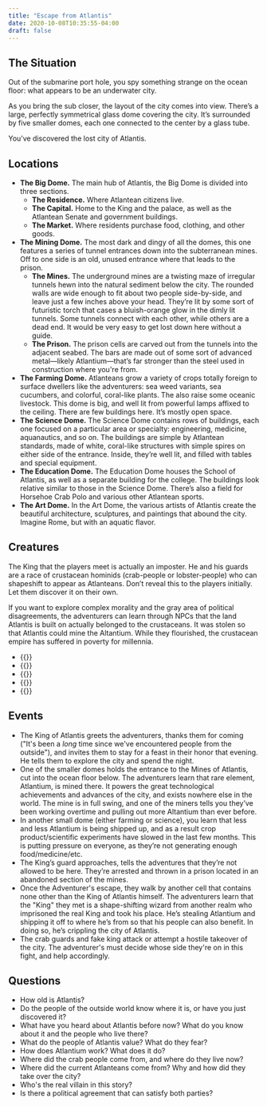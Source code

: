 ```yaml
---
title: "Escape from Atlantis"
date: 2020-10-08T10:35:55-04:00
draft: false
---
```


<div data-toc="In This Adventure"></div>

## The Situation

Out of the submarine port hole, you spy something strange on the ocean floor: what appears to be an underwater city.

As you bring the sub closer, the layout of the city comes into view. There’s a large, perfectly symmetrical glass dome covering the city. It’s surrounded by five smaller domes, each one connected to the center by a glass tube.

You’ve discovered the lost city of Atlantis.


## Locations

- **The Big Dome.** The main hub of Atlantis, the Big Dome is divided into three sections.
	+ **The Residence.** Where Atlantean citizens live.
	+ **The Capital.** Home to the King and the palace, as well as the Atlantean Senate and government buildings.
	+ **The Market.** Where residents purchase food, clothing, and other goods.
- **The Mining Dome.** The most dark and dingy of all the domes, this one features a series of tunnel entrances down into the subterranean mines. Off to one side is an old, unused entrance where that leads to the prison.
	+ **The Mines.** The underground mines are a twisting maze of irregular tunnels hewn into the natural sediment below the city. The rounded walls are wide enough to fit about two people side-by-side, and leave just a few inches above your head. They’re lit by some sort of futuristic torch that cases a bluish-orange glow in the dimly lit tunnels. Some tunnels connect with each other, while others are a dead end. It would be very easy to get lost down here without a guide.
	+ **The Prison.** The prison cells are carved out from the tunnels into the adjacent seabed. The bars are made out of some sort of advanced metal&mdash;likely Atlantium&mdash;that’s far stronger than the steel used in construction where you're from.
- **The Farming Dome.** Atlanteans grow a variety of crops totally foreign to surface dwellers like the adventurers: sea weed variants, sea cucumbers, and colorful, coral-like plants. The also raise some oceanic livestock. This dome is big, and well lit from powerful lamps affixed to the ceiling. There are few buildings here. It’s mostly open space.
- **The Science Dome.** The Science Dome contains rows of buildings, each one focused on a particular area or specialty: engineering, medicine, aquanautics, and so on. The buildings are simple by Atlantean standards, made of white, coral-like structures with simple spires on either side of the entrance. Inside, they’re well lit, and filled with tables and special equipment.
- **The Education Dome.** The Education Dome houses the School of Atlantis, as well as a separate building for the college. The buildings look relative similar to those in the Science Dome. There’s also a field for Horsehoe Crab Polo and various other Atlantean sports.
- **The Art Dome.** In the Art Dome, the various artists of Atlantis create the beautiful architecture, sculptures, and paintings that abound the city. Imagine Rome, but with an aquatic flavor.


## Creatures

The King that the players meet is actually an imposter. He and his guards are a race of crustacean hominids (crab-people or lobster-people) who can shapeshift to appear as Atlanteans. Don’t reveal this to the players initially. Let them discover it on their own.

If you want to explore complex morality and the gray area of political disagreements, the adventurers can learn through NPCs that the land Atlantis is built on actually belonged to the crustaceans. It was stolen so that Atlantis could mine the Altantium. While they flourished, the crustacean empire has suffered in poverty for millennia.

- {{<monster-custom name="Atlantean Citizen" damage="D6WR" hp="3" dr="3" drd20="10">}}
- {{<monster-custom name="Atlantean Guards" damage="D6" hp="8" dr="4" drd20="13" abilities="Resistant: Bludgeoning, Slashing. Vulnerable: Fire, Lightning.">}}
- {{<monster-custom name="Atlantean King" damage="D6WR" hp="8" dr="34" drd20="10" abilities="Good persuasion and deceit.">}}
- {{<monster-custom name="Crab Guards" damage="2D6" hp="12" dr="5" drd20="15" abilities="Pinching Grasp: 3D6 damage. Resistant: Bludgeoning, Slashing. Vulnerable: Fire, Lightning.">}}
- {{<monster-custom name="Crab King (Imposter)" damage="2D6WR" hp="10" dr="4" drd20="13" abilities="Shapeshifting. Resistant: Bludgeoning, Slashing. Vulnerable: Fire, Lightning.">}}


## Events

- The King of Atlantis greets the adventurers, thanks them for coming ("It's been a *long* time since we've encountered people from the outside"), and invites them to stay for a feast in their honor that evening. He tells them to explore the city and spend the night.
- One of the smaller domes holds the entrance to the Mines of Atlantis, cut into the ocean floor below. The adventurers learn that rare element, Atlantium, is mined there. It powers the great technological achievements and advances of the city, and exists nowhere else in the world. The mine is in full swing, and one of the miners tells you they’ve been working overtime and pulling out more Altantium than ever before.
- In another small dome (either farming or science), you learn that less and less Atlantium is being shipped up, and as a result crop product/scientific experiments have slowed in the last few months. This is putting pressure on everyone, as they’re not generating enough food/medicine/etc.
- The King’s guard approaches, tells the adventures that they’re not allowed to be here. They’re arrested and thrown in a prison located in an abandoned section of the mines.
- Once the Adventurer's escape, they walk by another cell that contains none other than the King of Atlantis himself. The adventurers learn that the "King" they met is a shape-shifting wizard from another realm who imprisoned the real King and took his place. He’s stealing Atlantium and shipping it off to where he’s from so that his people can also benefit. In doing so, he’s crippling the city of Atlantis.
- The crab guards and fake king attack or attempt a hostile takeover of the city. The adventurer's must decide whose side they're on in this fight, and help accordingly.



## Questions

- How old is Atlantis?
- Do the people of the outside world know where it is, or have you just discovered it?
- What have you heard about Atlantis before now? What do you know about it and the people who live there?
- What do the people of Atlantis value? What do they fear?
- How does Atlantium work? What does it do?
- Where did the crab people come from, and where do they live now?
- Where did the current Atlanteans come from? Why and how did they take over the city?
- Who's the real villain in this story?
- Is there a political agreement that can satisfy both parties?